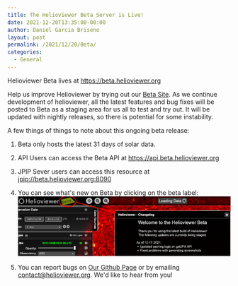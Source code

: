 ```yaml
---
title: The Helioviewer Beta Server is Live!
date: 2021-12-20T13:35:00-00:00
author: Daniel Garcia Briseno
layout: post
permalink: /2021/12/20/Beta/
categories:
  - General
---
```


Helioviewer Beta lives at <https://beta.helioviewer.org>


Help us improve Helioviewer by trying out our [Beta Site](https://beta.helioviewer.org).
As we continue development of helioviewer, all the latest features and bug fixes
will be posted to Beta as a staging area for us all to test and try out. It will
be updated with nightly releases, so there is potential for some instability.

A few things of things to note about this ongoing beta release:

1. Beta only hosts the latest 31 days of solar data.

2. API Users can access the Beta API at <https://api.beta.helioviewer.org>

3. JPIP Sever users can access this resource at <jpip://beta.helioviewer.org:8090>

4. You can see what's new on Beta by clicking on the beta label:
    ![Changelog](/images/uploads/2021/changelog_button.png)

5. You can report bugs on [Our Github Page](https://github.com/Helioviewer-Project/helioviewer.org/issues)
    or by emailing contact@helioviewer.org. We'd like to hear from you!
